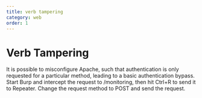 ```yaml
---
title: verb tampering
category: web
order: 1
---
```



# Verb Tampering
It is possible to misconfigure Apache, such that authentication is only requested for a particular
method, leading to a basic authentication bypass. Start Burp and intercept the request to
/monitoring, then hit Ctrl+R to send it to Repeater. Change the request method to POST and send
the request.
